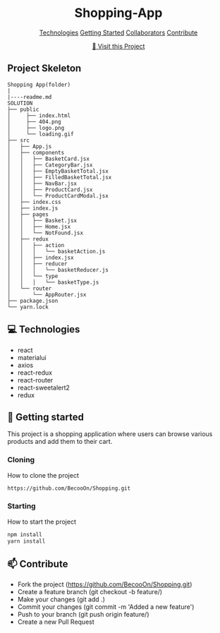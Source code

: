 <h1 align="center" style="font-weight: bold;">Shopping-App</h1>

<p align="center">
<a href="#tech">Technologies</a>
<a href="#started">Getting Started</a>
<a href="#colab">Collaborators</a>
<a href="#contribute">Contribute</a> 
</p>

<p align="center">
<a href="https://shopping-becoo.netlify.app/">📱 Visit this Project</a>
</p>
 
## Project Skeleton

```
Shopping App(folder)
|
|----readme.md    
SOLUTION
├── public
│     ├── index.html
│     ├── 404.png
│     ├── logo.png
│     └── loading.gif
├── src
│   ├── App.js
│   ├── components
│   │   ├── BasketCard.jsx
│   │   ├── CategoryBar.jsx
│   │   ├── EmptyBasketTotal.jsx
│   │   ├── FilledBasketTotal.jsx
│   │   ├── NavBar.jsx
│   │   ├── ProductCard.jsx
│   │   └── ProductCardModal.jsx
│   ├── index.css
│   ├── index.js
│   ├── pages
│   │   ├── Basket.jsx
│   │   ├── Home.jsx
│   │   └── NotFound.jsx
│   ├── redux
│   │   ├── action
│   │   │   └── basketAction.js
│   │   ├── index.jsx
│   │   ├── reducer
│   │   │   └── basketReducer.js
│   │   └── type
│   │   │   └── basketType.js
│   └── router
│       └── AppRouter.jsx
├── package.json
└── yarn.lock
```

<h2 id="technologies">💻 Technologies</h2>

- react
- materialui
- axios
- react-redux
- react-router
- react-sweetalert2
- redux
 
<h2 id="started">🚀 Getting started</h2>

This project is a shopping application where users can browse various products and add them to their cart.
 
<h3>Cloning</h3>

How to clone the project

```bash
https://github.com/BecooOn/Shopping.git
```
 
<h3>Starting</h3>

How to start the project

```bash
npm install
yarn install
```
 
<h2 id="contribute">📫 Contribute</h2>

- Fork the project (https://github.com/BecooOn/Shopping.git)
- Create a feature branch (git checkout -b feature/)
- Make your changes (git add .)
- Commit your changes (git commit -m 'Added a new feature')
- Push to your branch (git push origin feature/)
- Create a new Pull Request
